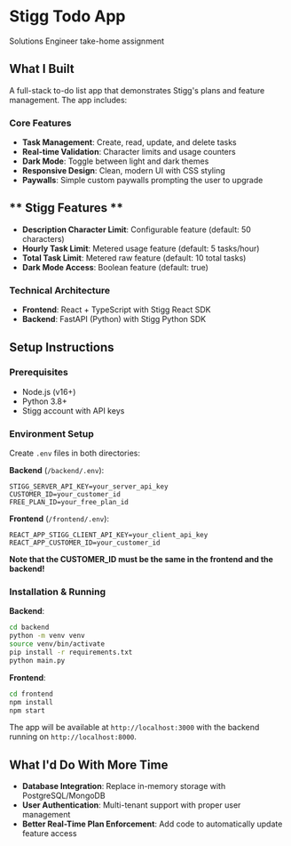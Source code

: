# Stigg Todo App
Solutions Engineer take-home assignment

## What I Built

A full-stack to-do list app that demonstrates Stigg's plans and feature management. The app includes:

### Core Features
- **Task Management**: Create, read, update, and delete tasks
- **Real-time Validation**: Character limits and usage counters
- **Dark Mode**: Toggle between light and dark themes
- **Responsive Design**: Clean, modern UI with CSS styling
- **Paywalls**: Simple custom paywalls prompting the user to upgrade

## ** Stigg Features **
- **Description Character Limit**: Configurable feature (default: 50 characters)
- **Hourly Task Limit**: Metered usage feature (default: 5 tasks/hour)
- **Total Task Limit**: Metered raw feature (default: 10 total tasks)
- **Dark Mode Access**: Boolean feature (default: true)

### Technical Architecture
- **Frontend**: React + TypeScript with Stigg React SDK
- **Backend**: FastAPI (Python) with Stigg Python SDK

## Setup Instructions

### Prerequisites
- Node.js (v16+)
- Python 3.8+
- Stigg account with API keys

### Environment Setup
Create `.env` files in both directories:

**Backend** (`/backend/.env`):
```
STIGG_SERVER_API_KEY=your_server_api_key
CUSTOMER_ID=your_customer_id  
FREE_PLAN_ID=your_free_plan_id
```

**Frontend** (`/frontend/.env`):
```
REACT_APP_STIGG_CLIENT_API_KEY=your_client_api_key
REACT_APP_CUSTOMER_ID=your_customer_id
```

**Note that the CUSTOMER_ID must be the same in the frontend and the backend!**

### Installation & Running

**Backend**:
```bash
cd backend
python -m venv venv
source venv/bin/activate
pip install -r requirements.txt
python main.py
```

**Frontend**:
```bash
cd frontend
npm install
npm start
```

The app will be available at `http://localhost:3000` with the backend running on `http://localhost:8000`.

## What I'd Do With More Time

- **Database Integration**: Replace in-memory storage with PostgreSQL/MongoDB
- **User Authentication**: Multi-tenant support with proper user management
- **Better Real-Time Plan Enforcement**: Add code to automatically update feature access
